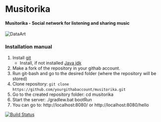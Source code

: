 # Musitorika
#### Musitorika - Social network for listening and sharing music

![DataArt][dataartlogo]

### Installation manual
1. Install [git](https://git-scm.com/download/win)
   - Install, if not installed [Java jdk](https://www.oracle.com/downloads/index.html)
2. Make a fork of the repository in your githab account.
3. Run git-bash and go to the desired folder (where the repository will be stored)
4. Clone repository: `git clone` `https://github.com/yourgithabaccount/musitorika.git`
5. Go to the created repository folder:	cd musitorika
6. Start the server:					./gradlew.bat bootRun
7. You can go to:			http://localhost:8080/ or http://localhost:8080/hello

[![Build Status](https://travis-ci.org/SonsOfDataArt/musitorika.svg?branch=develop)](https://travis-ci.org/SonsOfDataArt/musitorika)

[dataartlogo]: https://encrypted-tbn3.gstatic.com/images?q=tbn:ANd9GcRQh5yweUBfl57jZC81se0zyUaQ79Buf9dF2GSQQUy6tr7iUesY
